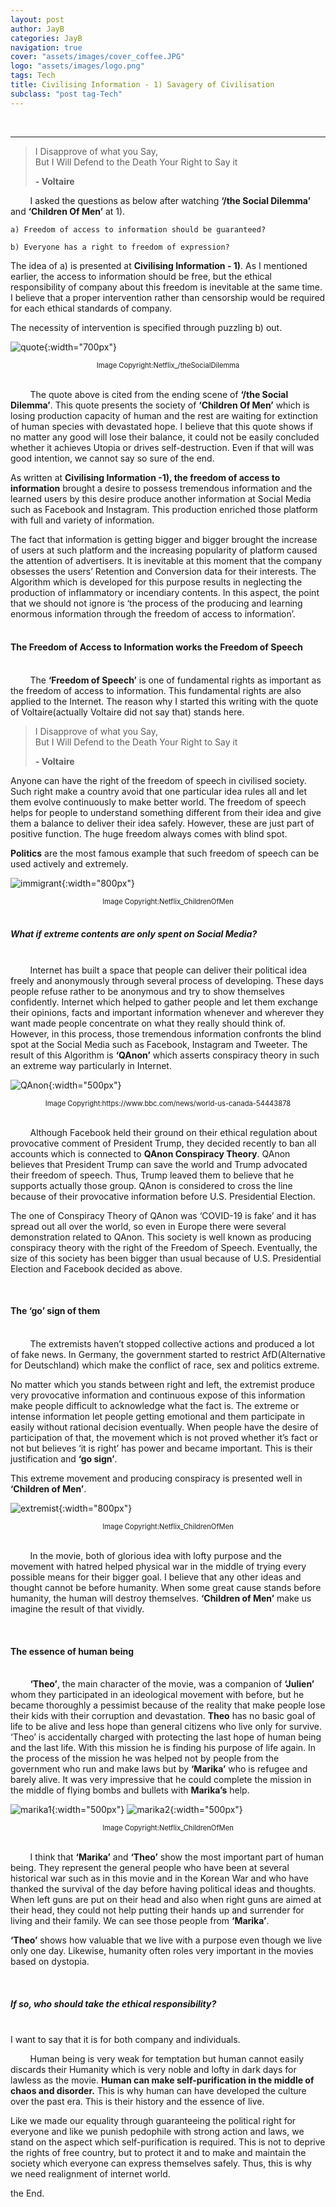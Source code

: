 ```yaml
---
layout: post
author: JayB
categories: JayB
navigation: true
cover: "assets/images/cover_coffee.JPG"
logo: "assets/images/logo.png"
tags: Tech
title: Civilising Information - 1) Savagery of Civilisation
subclass: "post tag-Tech"
---
```


<br>

---

> I Disapprove of what you Say, <br>
> But I Will Defend to the Death Your Right to Say it <br>
>
> <strong>- Voltaire</strong>

&nbsp;&nbsp;&nbsp;&nbsp;&nbsp;&nbsp;&nbsp;&nbsp;I asked the questions as below after watching <strong>‘/the Social Dilemma’</strong> and <strong>‘Children Of Men’</strong> at 1).

```
a) Freedom of access to information should be guaranteed?

b) Everyone has a right to freedom of expression?
```

The idea of a) is presented at <strong>Civilising Information - 1)</strong>. As I mentioned earlier, the access to information should be free, but the ethical responsibility of company about this freedom is inevitable at the same time. I believe that a proper intervention rather than censorship would be required for each ethical standards of company.

The necessity of intervention is specified through puzzling b) out.

![quote](https://user-images.githubusercontent.com/59648602/107339251-c49dbd80-6abc-11eb-8a64-7a0b3f3b1e43.png){:width="700px"}

<div style="text-align: center"><span style="font-size:.8em;">Image Copyright:Netflix_/theSocialDilemma</span></div><br>

&nbsp;&nbsp;&nbsp;&nbsp;&nbsp;&nbsp;&nbsp;&nbsp;The quote above is cited from the ending scene of <strong>‘/the Social Dilemma’</strong>. This quote presents the society of <strong>‘Children Of Men’</strong> which is losing production capacity of human and the rest are waiting for extinction of human species with devastated hope. I believe that this quote shows if no matter any good will lose their balance, it could not be easily concluded whether it achieves Utopia or drives self-destruction. Even if that will was good intention, we cannot say so sure of the end.
<br>

As written at <strong>Civilising Information -1), the freedom of access to information</strong> brought a desire to possess tremendous information and the learned users by this desire produce another information at Social Media such as Facebook and Instagram. This production enriched those platform with full and variety of information.
<br>

The fact that information is getting bigger and bigger brought the increase of users at such platform and the increasing popularity of platform caused the attention of advertisers. It is inevitable at this moment that the company obsesses the users’ Retention and Conversion data for their interests. The Algorithm which is developed for this purpose results in neglecting the production of inflammatory or incendiary contents. In this aspect, the point that we should not ignore is ‘the process of the producing and learning enormous information through the freedom of access to information’.
<br>
<br>

#### The Freedom of Access to Information works the Freedom of Speech

<br>
&nbsp;&nbsp;&nbsp;&nbsp;&nbsp;&nbsp;&nbsp;&nbsp;The <strong>‘Freedom of Speech’</strong> is one of fundamental rights as important as the freedom of access to information. This fundamental rights are also applied to the Internet. The reason why I started this writing with the quote of Voltaire(actually Voltaire did not say that) stands here.
<br>

> I Disapprove of what you Say, <br>
> But I Will Defend to the Death Your Right to Say it <br>
>
> <strong>- Voltaire</strong>

Anyone can have the right of the freedom of speech in civilised society. Such right make a country avoid that one particular idea rules all and let them evolve continuously to make better world. The freedom of speech helps for people to understand something different from their idea and give them a balance to deliver their idea safely. However, these are just part of positive function. The huge freedom always comes with blind spot.
<br>

<strong>Politics</strong> are the most famous example that such freedom of speech can be used actively and extremely.

![immigrant](https://user-images.githubusercontent.com/59648602/95574997-38a45800-0a2e-11eb-9b8f-ae06e1b40020.png){:width="800px"}

<div style="text-align: center"><span style="font-size:.8em;">Image Copyright:Netflix_ChildrenOfMen</span></div><br>

##### What if extreme contents are only spent on Social Media?

<br>
&nbsp;&nbsp;&nbsp;&nbsp;&nbsp;&nbsp;&nbsp;&nbsp;Internet has built a space that people can deliver their political idea freely and anonymously through several process of developing. These days people refuse rather to be anonymous and try to show themselves confidently. Internet which helped to gather people and let them exchange their opinions, facts and important information whenever and wherever they want made people concentrate on what they really should think of. However, in this process, those tremendous information confronts the blind spot at the Social Media such as Facebook, Instagram and Tweeter. The result of this Algorithm is <strong>‘QAnon’</strong> which asserts conspiracy theory in such an extreme way particularly in Internet.
<br>

![QAnon](https://user-images.githubusercontent.com/59648602/95576106-2a573b80-0a30-11eb-9df4-fc760147e288.png){:width="500px"}

<div style="text-align: center"><span style="font-size:.8em;">Image Copyright:https://www.bbc.com/news/world-us-canada-54443878</span></div><br>

&nbsp;&nbsp;&nbsp;&nbsp;&nbsp;&nbsp;&nbsp;&nbsp;Although Facebook held their ground on their ethical regulation about provocative comment of President Trump, they decided recently to ban all accounts which is connected to <strong>QAnon Conspiracy Theory</strong>. QAnon believes that President Trump can save the world and Trump advocated their freedom of speech. Thus, Trump leaved them to believe that he supports actually those group. QAnon is considered to cross the line because of their provocative information before U.S. Presidential Election.
<br>

The one of Conspiracy Theory of QAnon was ‘COVID-19 is fake’ and it has spread out all over the world, so even in Europe there were several demonstration related to QAnon. This society is well known as producing conspiracy theory with the right of the Freedom of Speech.
Eventually, the size of this society has been bigger than usual because of U.S. Presidential Election and Facebook decided as above.

<br>

#### The ‘go’ sign of them

<br>
&nbsp;&nbsp;&nbsp;&nbsp;&nbsp;&nbsp;&nbsp;&nbsp;The extremists haven’t stopped collective actions and produced a lot of fake news. In Germany, the government started to restrict AfD(Alternative for Deutschland) which make the conflict of race, sex and politics extreme.

No matter which you stands between right and left, the extremist produce very provocative information and continuous expose of this information make people difficult to acknowledge what the fact is. The extreme or intense information let people getting emotional and them participate in easily without rational decision eventually. When people have the desire of participation of that, the movement which is not proved whether it’s fact or not but believes ‘it is right’ has power and became important. This is their justification and <strong>‘go sign’</strong>.

This extreme movement and producing conspiracy is presented well in <strong>‘Children of Men’</strong>.

![extremist](https://user-images.githubusercontent.com/59648602/95579003-1e21ad00-0a35-11eb-86e8-eec62f44d93c.png){:width="800px"}

<div style="text-align: center"><span style="font-size:.8em;">Image Copyright:Netflix_ChildrenOfMen</span></div><br>

&nbsp;&nbsp;&nbsp;&nbsp;&nbsp;&nbsp;&nbsp;&nbsp;In the movie, both of glorious idea with lofty purpose and the movement with hatred helped physical war in the middle of trying every possible means for their bigger goal. I believe that any other ideas and thought cannot be before humanity. When some great cause stands before humanity, the human will destroy themselves. <strong>‘Children of Men’</strong> make us imagine the result of that vividly.

<br>

#### The essence of human being

<br>
&nbsp;&nbsp;&nbsp;&nbsp;&nbsp;&nbsp;&nbsp;&nbsp;<strong>‘Theo’</strong>, the main character of the movie, was a companion of <strong>‘Julien’</strong> whom they participated in an ideological movement with before, but he became thoroughly a pessimist because of the reality that make people lose their kids with their corruption and devastation. <strong>Theo</strong> has no basic goal of life to be alive and less hope than general citizens who live only for survive. ‘Theo’ is accidentally charged with protecting the last hope of human being and the last life. With this mission he is finding his purpose of life again. In the process of the mission he was helped not by people from the government who run and make laws but by <strong>‘Marika’</strong> who is refugee and barely alive. It was very impressive that he could complete the mission in the middle of flying bombs and bullets with <strong>Marika’s</strong> help.

![marika1](https://user-images.githubusercontent.com/59648602/95580930-70180200-0a38-11eb-8054-c8c236d2224a.png){:width="500px"}
![marika2](https://user-images.githubusercontent.com/59648602/95580946-74441f80-0a38-11eb-882a-6a721012917a.png){:width="500px"}

<div style="text-align: center"><span style="font-size:.8em;">Image Copyright:Netflix_ChildrenOfMen</span></div><br>

&nbsp;&nbsp;&nbsp;&nbsp;&nbsp;&nbsp;&nbsp;&nbsp;I think that <strong>‘Marika’</strong> and <strong>‘Theo’</strong> show the most important part of human being. They represent the general people who have been at several historical war such as in this movie and in the Korean War and who have thanked the survival of the day before having political ideas and thoughts. When left guns are put on their head and also when right guns are aimed at their head, they could not help putting their hands up and surrender for living and their family. We can see those people from <strong>‘Marika’</strong>.
<br>

<strong>‘Theo’</strong> shows how valuable that we live with a purpose even though we live only one day. Likewise, humanity often roles very important in the movies based on dystopia.

<br>

##### If so, who should take the ethical responsibility?

<br>
I want to say that it is for both company and individuals.

&nbsp;&nbsp;&nbsp;&nbsp;&nbsp;&nbsp;&nbsp;&nbsp;Human being is very weak for temptation but human cannot easily discards their Humanity which is very noble and lofty in dark days for lawless as the movie. <strong>Human can make self-purification in the middle of chaos and disorder.</strong> This is why human can have developed the culture over the past era. This is their history and the essence of live.

Like we made our equality through guaranteeing the political right for everyone and like we punish pedophile with strong action and laws, we stand on the aspect which self-purification is required.
This is not to deprive the rights of free country, but to protect it and to make and maintain the society which everyone can express themselves safely. Thus, this is why we need realignment of internet world.

the End.
